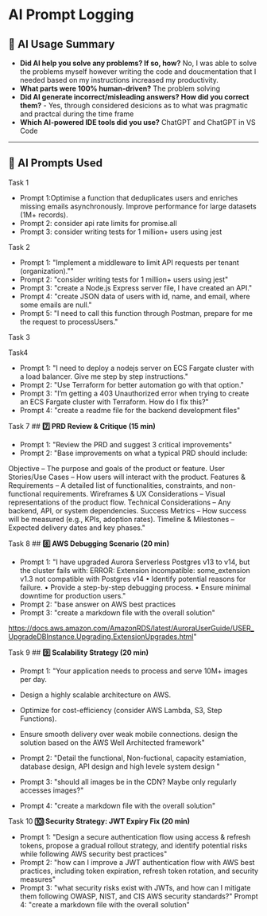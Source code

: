 # AI Prompt Logging

## 📝 AI Usage Summary
- **Did AI help you solve any problems? If so, how?** No, I was able to solve the problems myself however writing the code and doucmentation that I needed based on my instructions increased my productivity.
- **What parts were 100% human-driven?** The problem solving
- **Did AI generate incorrect/misleading answers? How did you correct them?** - Yes, through considered desicions as to what was pragmatic and practcal during the time frame
- **Which AI-powered IDE tools did you use?** ChatGPT and ChatGPT in VS Code

---

## 📜 AI Prompts Used
Task 1
- Prompt 1:Optimise a function that deduplicates users and enriches missing emails asynchronously. Improve performance for large datasets (1M+ records).
- Prompt 2: consider api rate limits for promise.all
- Prompt 3: consider writing tests for 1 million+ users using jest

Task 2
- Prompt 1: "Implement a middleware to limit API requests per tenant (organization).""
- Prompt 2: "consider writing tests for 1 million+ users using jest"
- Prompt 3: "create a Node.js Express server file, I have created an API."
- Prompt 4: "create JSON data of users with id, name, and email, where some emails are null."
- Prompt 5: "I need to call this function through Postman, prepare for me the request to processUsers."

Task 3


Task4
- Prompt 1: "I need to deploy a nodejs server on ECS Fargate cluster with a load balancer. Give me step by step instructions."
- Prompt 2: "Use Terraform for better automation go with that option."
- Prompt 3: "I’m getting a 403 Unauthorized error when trying to create an ECS Fargate cluster with Terraform. How do I fix this?"
- Prompt 4: "create a readme file for the backend development files"

Task 7 ## **7️⃣ PRD Review & Critique (15 min)**
- Prompt 1: "Review the PRD and suggest 3 critical improvements"
- Prompt 2: "Base improvements on what a typical PRD should include:

Objective – The purpose and goals of the product or feature.
User Stories/Use Cases – How users will interact with the product.
Features & Requirements – A detailed list of functionalities, constraints, and non-functional requirements.
Wireframes & UX Considerations – Visual representations of the product flow.
Technical Considerations – Any backend, API, or system dependencies.
Success Metrics – How success will be measured (e.g., KPIs, adoption rates).
Timeline & Milestones – Expected delivery dates and key phases."

Task 8 ## **8️⃣ AWS Debugging Scenario (20 min)**
- Prompt 1: "I have upgraded Aurora Serverless Postgres v13 to v14, but the cluster fails with:
ERROR: Extension incompatible: some_extension v1.3 not compatible with Postgres v14 
    •	Identify potential reasons for failure.
	•	Provide a step-by-step debugging process.
	•	Ensure minimal downtime for production users."
- Prompt 2: "base answer on AWS best practices
- Prompt 3:  "create a markdown file with the overall solution"

https://docs.aws.amazon.com/AmazonRDS/latest/AuroraUserGuide/USER_UpgradeDBInstance.Upgrading.ExtensionUpgrades.html"

Task 9 ## **9️⃣ Scalability Strategy (20 min)**
- Prompt 1: "Your application needs to process and serve 10M+ images per day.
 
- Design a highly scalable architecture on AWS.
- Optimize for cost-efficiency (consider AWS Lambda, S3, Step Functions).
- Ensure smooth delivery over weak mobile connections.
design the solution based on the AWS Well Architected framework"
- Prompt 2: "Detail the functional, Non-fuctional, capacity estamiation, database design, API design and high levele system design "
- Prompt 3: "should all images be in the CDN? Maybe only regularly accesses images?"
- Prompt 4:  "create a markdown file with the overall solution"

Task 10 **🔟 Security Strategy: JWT Expiry Fix (20 min)**
- Prompt 1: "Design a secure authentication flow using access & refresh tokens, propose a gradual rollout strategy, and identify potential risks while following AWS security best practices"
- Prompt 2: "how can I improve a JWT authentication flow with AWS best practices, including token expiration, refresh token rotation, and security measures"
- Prompt 3: "what security risks exist with JWTs, and how can I mitigate them following OWASP, NIST, and CIS AWS security standards?"
 Prompt 4:  "create a markdown file with the overall solution"